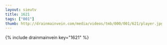 ```yaml
--- 
layout: sieutv
title: 1621
tags: ["001"]
thumb: http://drainmainvein.com/media/videos/tmb/000/001/621/player.jpg
---
```

{% include drainmainvein key="1621" %} 
